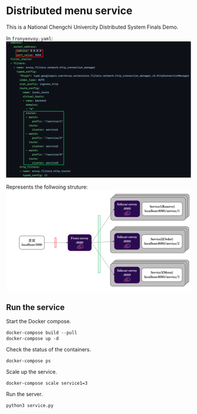 # Distributed menu service
This is a National Chengchi Univercity Distributed System Finals Demo.

In ```fronyenvoy.yaml```:
![image](images/frontenvoy.png)

Represents the follwoing struture:
![image](images/structure.png)

## Run the service

Start the Docker compose.

    docker-compose build --pull
    docker-compose up -d
    
Check the status of the containers.

    docker-compose ps

Scale up the service.

    docker-compose scale service1=3

Run the server.

    python3 service.py
